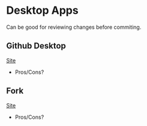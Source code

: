 # Desktop Apps

Can be good for reviewing changes before commiting.

## Github Desktop

[Site](https://desktop.github.com/)

- Pros/Cons?

## Fork

[Site](https://git-fork.com/)

- Pros/Cons?
